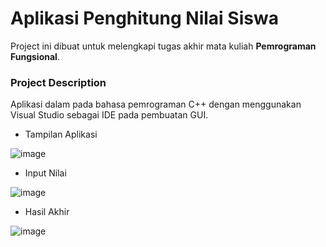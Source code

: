 # Aplikasi Penghitung Nilai Siswa

Project ini dibuat untuk melengkapi tugas akhir mata kuliah **Pemrograman Fungsional**.

### Project Description
Aplikasi dalam pada bahasa pemrograman C++ dengan menggunakan Visual Studio sebagai IDE pada pembuatan GUI.

- Tampilan Aplikasi

![image](https://github.com/dipp-12/Aplikasi-Penghitung-Nilai-Siswa/assets/75561122/8bc0d31a-1109-48f8-a915-3d688bcab761)


- Input Nilai

![image](https://github.com/dipp-12/Aplikasi-Penghitung-Nilai-Siswa/assets/75561122/a8457965-b909-4a21-a4e7-2265e94122ca)


- Hasil Akhir
  
![image](https://github.com/dipp-12/Aplikasi-Penghitung-Nilai-Siswa/assets/75561122/5b80a7ff-0f0f-42c0-b706-69cbf460fa02)
